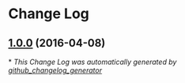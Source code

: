 # Change Log

## [1.0.0](https://github.com/ibm-bluemix-mobile-services/jsonstore-javascript/tree/1.0.0) (2016-04-08)


\* *This Change Log was automatically generated by [github_changelog_generator](https://github.com/skywinder/Github-Changelog-Generator)*